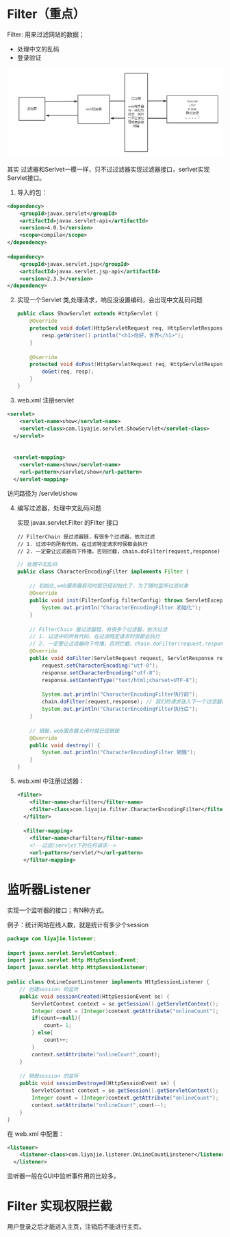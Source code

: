 # Filter（重点）

Filter: 用来过滤网站的数据；

* 处理中文的乱码
* 登录验证

<img src="imgs/image-20210415192843898.png" alt="image-20210415192843898" style="zoom:80%;" />

其实 过滤器和Serlvet一模一样，只不过过滤器实现过滤器接口，serlvet实现Servlet接口。

1. 导入的包：

```xml
<dependency>
    <groupId>javax.servlet</groupId>
    <artifactId>javax.servlet-api</artifactId>
    <version>4.0.1</version>
    <scope>compile</scope>
</dependency>

<dependency>
    <groupId>javax.servlet.jsp</groupId>
    <artifactId>javax.servlet.jsp-api</artifactId>
    <version>2.3.3</version>
</dependency>
```

2. 实现一个Servlet 类,处理请求，响应没设置编码，会出现中文乱码问题

   ```java
   public class ShowServlet extends HttpServlet {
       @Override
       protected void doGet(HttpServletRequest req, HttpServletResponse resp) throws ServletException, IOException {
           resp.getWriter().println("<h1>你好，世界</h1>");
       }
   
       @Override
       protected void doPost(HttpServletRequest req, HttpServletResponse resp) throws ServletException, IOException {
           doGet(req, resp);
       }
   }
   ```

3.  web.xml 注册servlet

   ```xml
   <servlet>
       <servlet-name>show</servlet-name>
       <servlet-class>com.liyajie.servlet.ShowServlet</servlet-class>
     </servlet>
   
   
     <servlet-mapping>
       <servlet-name>show</servlet-name>
       <url-pattern>/servlet/show</url-pattern>
     </servlet-mapping>
   ```

   访问路径为  /servlet/show 

   

4. 编写过滤器，处理中文乱码问题

   实现 javax.servlet.Filter 的Filter 接口

       // FilterChain 是过滤器链，有很多个过滤器，依次过滤
       // 1. 过滤中的所有代码，在过滤特定请求时侯都会执行
       // 2. 一定要让过滤器向下传播，否则拦截，chain.doFilter(request,response)
   ```java
   // 处理中文乱码
   public class CharacterEncodingFilter implements Filter {
   
       // 初始化,web服务器启动时就已经初始化了，为了随时监听过滤对象
       @Override
       public void init(FilterConfig filterConfig) throws ServletException {
           System.out.println("CharacterEncodingFilter 初始化");
       }
   
       // FilterChain 是过滤器链，有很多个过滤器，依次过滤
       // 1. 过滤中的所有代码，在过滤特定请求时侯都会执行
       // 2. 一定要让过滤器向下传播，否则拦截，chain.doFilter(request,response)
       @Override
       public void doFilter(ServletRequest request, ServletResponse response, FilterChain chain) throws IOException, ServletException {
           request.setCharacterEncoding("utf-8");
           response.setCharacterEncoding("utf-8");
           response.setContentType("text/html;charset=UTF-8");
   
           System.out.println("CharacterEncodingFilter执行前");
           chain.doFilter(request,response); // 我们的请求送入下一个过滤器链，如果不写，则程序到这就被拦截了。
           System.out.println("CharacterEncodingFilter执行后");
       }
   
       // 销毁，web服务器关闭时就已经销毁
       @Override
       public void destroy() {
           System.out.println("CharacterEncodingFilter 销毁");
       }
   }
   ```

5. web.xml 中注册过滤器：

   ```xml
   <filter>
       <filter-name>charfilter</filter-name>
       <filter-class>com.liyajie.filter.CharacterEncodingFilter</filter-class>
     </filter>
   
     <filter-mapping>
       <filter-name>charfilter</filter-name>
       <!--过滤/servlet下的任何请求-->
       <url-pattern>/servlet/*</url-pattern>
     </filter-mapping>
   ```

# 监听器Listener

实现一个监听器的接口；有N种方式。

例子：统计网站在线人数，就是统计有多少个session

```java
package com.liyajie.listener;

import javax.servlet.ServletContext;
import javax.servlet.http.HttpSessionEvent;
import javax.servlet.http.HttpSessionListener;

public class OnLineCountLinstener implements HttpSessionListener {
    // 创建session 的监听
    public void sessionCreated(HttpSessionEvent se) {
        ServletContext context = se.getSession().getServletContext();
        Integer count = (Integer)context.getAttribute("onlineCount");
        if(count==null){
            count= 1;
        } else{
            count++;
        }
        context.setAttribute("onlineCount",count);
    }

    // 销毁session 的监听
    public void sessionDestroyed(HttpSessionEvent se) {
        ServletContext context = se.getSession().getServletContext();
        Integer count = (Integer)context.getAttribute("onlineCount");
        context.setAttribute("onlineCount",count--);
    }
}
```

在 web.xml 中配置：

```xml
<listener>
    <listener-class>com.liyajie.listener.OnLineCountLinstener</listener-class>
  </listener>
```

监听器一般在GUI中监听事件用的比较多。



# Filter 实现权限拦截

用户登录之后才能进入主页，注销后不能进行主页。




